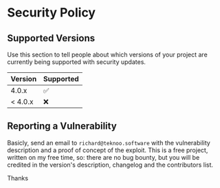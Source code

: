 # Security Policy

## Supported Versions

Use this section to tell people about which versions of your project are
currently being supported with security updates.

| Version | Supported          |
|---------|--------------------|
| 4.0.x   | :white_check_mark: |
| < 4.0.x | :x:                |

## Reporting a Vulnerability

Basicly, send an email to `richard@teknoo.software` with the vulnerability description and a proof of concept of the exploit.
This is a free project, written on my free time, so: there are no bug bounty, but you will be credited in the version's description, changelog and the contributors list.

Thanks
